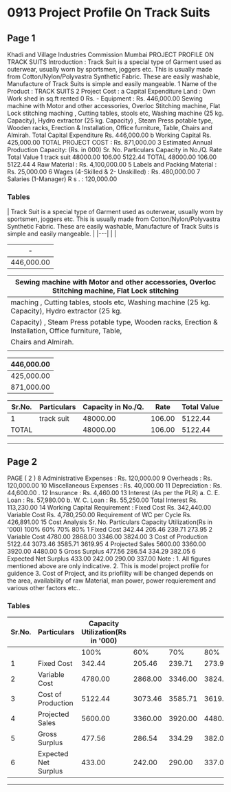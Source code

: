 # 0913 Project Profile On Track Suits

## Page 1

Khadi and Village Industries Commission Mumbai PROJECT PROFILE ON TRACK SUITS Introduction : Track Suit is a special type of Garment used as outerwear, usually worn by sportsmen, joggers etc. This is usually made from Cotton/Nylon/Polyvastra Synthetic Fabric. These are easily washable, Manufacture of Track Suits is simple and easily mangeable. 1 Name of the Product : TRACK SUITS 2 Project Cost : a Capital Expenditure Land : Own Work shed in sq.ft rented 0 Rs. - Equipment : Rs. 446,000.00 Sewing machine with Motor and other accessories, Overloc Stitching machine, Flat Lock stitching maching , Cutting tables, stools etc, Washing machine (25 kg. Capacity), Hydro extractor (25 kg. Capacity) , Steam Press potable type, Wooden racks, Erection & Installation, Office furniture, Table, Chairs and Almirah. Total Capital Expenditure Rs. 446,000.00 b Working Capital Rs. 425,000.00 TOTAL PROJECT COST : Rs. 871,000.00 3 Estimated Annual Production Capacity: (Rs. in 000) Sr. No. Particulars Capacity in No./Q. Rate Total Value 1 track suit 48000.00 106.00 5122.44 TOTAL 48000.00 106.00 5122.44 4 Raw Material : Rs. 4,100,000.00 5 Labels and Packing Material : Rs. 25,000.00 6 Wages (4-Skilled & 2- Unskilled) : Rs. 480,000.00 7 Salaries (1-Manager) R s . : 120,000.00

### Tables

| Track Suit is a special type of Garment used as outerwear, usually worn by sportsmen, joggers etc.
This is usually made from Cotton/Nylon/Polyvastra Synthetic Fabric. These are easily washable,
Manufacture of Track Suits is simple and easily mangeable. |
|---|
|  |

| - |
|---|
| 446,000.00 |

| Sewing machine with Motor and other accessories, Overloc Stitching machine, Flat Lock stitching |
|---|
| maching , Cutting tables, stools etc, Washing machine (25 kg. Capacity), Hydro extractor (25 kg.
Capacity) , Steam Press potable type, Wooden racks, Erection & Installation, Office furniture, Table, |
| Chairs and Almirah. |
|  |

| 446,000.00 |
|---|
| 425,000.00 |
| 871,000.00 |

| Sr.No. | Particulars | Capacity in No./Q. | Rate | Total Value |
|---|---|---|---|---|
| 1 | track suit | 48000.00 | 106.00 | 5122.44 |
| TOTAL |  | 48000.00 | 106.00 | 5122.44 |

---

## Page 2

PAGE ( 2 ) 8 Administrative Expenses : Rs. 120,000.00 9 Overheads : Rs. 120,000.00 10 Miscellaneous Expenses : Rs. 40,000.00 11 Depreciation : Rs. 44,600.00 . 12 Insurance : Rs. 4,460.00 13 Interest (As per the PLR) a. C. E. Loan : Rs. 57,980.00 b. W. C. Loan : Rs. 55,250.00 Total Interest Rs. 113,230.00 14 Working Capital Requirement : Fixed Cost Rs. 342,440.00 Variable Cost Rs. 4,780,250.00 Requirement of WC per Cycle Rs. 426,891.00 15 Cost Analysis Sr. No. Particulars Capacity Utilization(Rs in '000) 100% 60% 70% 80% 1 Fixed Cost 342.44 205.46 239.71 273.95 2 Variable Cost 4780.00 2868.00 3346.00 3824.00 3 Cost of Production 5122.44 3073.46 3585.71 3619.95 4 Projected Sales 5600.00 3360.00 3920.00 4480.00 5 Gross Surplus 477.56 286.54 334.29 382.05 6 Expected Net Surplus 433.00 242.00 290.00 337.00 Note : 1. All figures mentioned above are only indicative. 2. This is model project profile for guidence 3. Cost of Project, and its priofility will be changed depends on the area, availability of raw Material, man power, power requierement and various other factors etc..

### Tables

| Sr.No. | Particulars | Capacity Utilization(Rs in '000) |  |  |  |
|---|---|---|---|---|---|
|  |  | 100% | 60% | 70% | 80% |
| 1 | Fixed Cost | 342.44 | 205.46 | 239.71 | 273.95 |
| 2 | Variable Cost | 4780.00 | 2868.00 | 3346.00 | 3824.00 |
| 3 | Cost of Production | 5122.44 | 3073.46 | 3585.71 | 3619.95 |
| 4 | Projected Sales | 5600.00 | 3360.00 | 3920.00 | 4480.00 |
| 5 | Gross Surplus | 477.56 | 286.54 | 334.29 | 382.05 |
| 6 | Expected Net Surplus | 433.00 | 242.00 | 290.00 | 337.00 |

---
